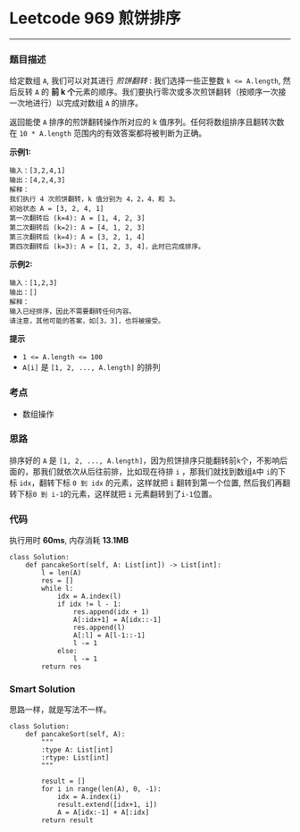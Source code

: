 # Leetcode 969 煎饼排序
***
### 题目描述
给定数组 `A`, 我们可以对其进行 *煎饼翻转* : 我们选择一些正整数 `k <= A.length`, 然后反转 `A` 的 **前 k 个**元素的顺序。我们要执行零次或多次煎饼翻转（按顺序一次接一次地进行）以完成对数组 `A` 的排序。  

返回能使 `A` 排序的煎饼翻转操作所对应的 k 值序列。任何将数组排序且翻转次数在 `10 * A.length` 范围内的有效答案都将被判断为正确。

**示例1:**   
	
	输入：[3,2,4,1]
	输出：[4,2,4,3]
	解释：
	我们执行 4 次煎饼翻转，k 值分别为 4，2，4，和 3。
	初始状态 A = [3, 2, 4, 1]
	第一次翻转后 (k=4): A = [1, 4, 2, 3]
	第二次翻转后 (k=2): A = [4, 1, 2, 3]
	第三次翻转后 (k=4): A = [3, 2, 1, 4]
	第四次翻转后 (k=3): A = [1, 2, 3, 4]，此时已完成排序。

**示例2:**   
	
	输入：[1,2,3]
	输出：[]
	解释：
	输入已经排序，因此不需要翻转任何内容。
	请注意，其他可能的答案，如[3，3]，也将被接受。
	
	
**提示**

* `1 <= A.length <= 100`
* `A[i]` 是 `[1, 2, ..., A.length]` 的排列 

### 考点

* 数组操作


### 思路 
排序好的 `A` 是 `[1, 2, ..., A.length]`，因为煎饼排序只能翻转前`k`个，不影响后面的，那我们就依次从后往前排，比如现在待排 `i` ，那我们就找到数组`A`中 `i`的下标 `idx`，翻转下标 `0 到 idx` 的元素，这样就把 `i` 翻转到第一个位置, 然后我们再翻转下标`0 到 i-1`的元素，这样就把 `i` 元素翻转到了`i-1`位置。

### 代码  
执行用时 **60ms**, 内存消耗 **13.1MB**

```
class Solution:
    def pancakeSort(self, A: List[int]) -> List[int]:
        l = len(A)
        res = []
        while l:
            idx = A.index(l)
            if idx != l - 1:
                res.append(idx + 1)
                A[:idx+1] = A[idx::-1]
                res.append(l)
                A[:l] = A[l-1::-1]
                l -= 1
            else:
                l -= 1
        return res           
```

### Smart Solution

思路一样，就是写法不一样。

```
class Solution:
    def pancakeSort(self, A):
        """
        :type A: List[int]
        :rtype: List[int]
        """
            
        result = []
        for i in range(len(A), 0, -1):
            idx = A.index(i)
            result.extend([idx+1, i])
            A = A[idx:-1] + A[:idx]
        return result
``` 





	
